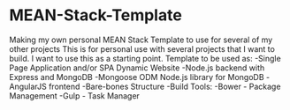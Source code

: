 # MEAN-Stack-Template
Making my own personal MEAN Stack Template to use for several of my other projects
This is for personal use with several projects that I want to build. I want to use this as a starting point.
Template to be used as:
  -Single Page Application and/or SPA Dynamic Website
  -Node.js backend with Express and MongoDB
    -Mongoose ODM Node.js library for MongoDB
  -AngularJS frontend
  -Bare-bones Structure
  -Build Tools:
    -Bower - Package Management
    -Gulp - Task Manager
